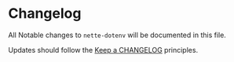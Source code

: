 # Changelog

All Notable changes to `nette-dotenv` will be documented in this file.

Updates should follow the [Keep a CHANGELOG](http://keepachangelog.com/) principles.
